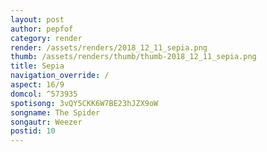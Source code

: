 ```yaml
---
layout: post
author: pepfof
category: render
render: /assets/renders/2018_12_11_sepia.png
thumb: /assets/renders/thumb/thumb-2018_12_11_sepia.png
title: Sepia
navigation_override: /
aspect: 16/9
domcol: ^573935
spotisong: 3vQY5CKK6W7BE23hJZX9oW
songname: The Spider
songautr: Weezer
postid: 10
---
```


<!--USER BEGIN 1-->

<!--USER END 1-->

<!--more-->
<!--USER BEGIN 2-->

<!--USER END 2-->

